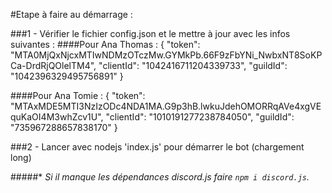 #Etape à faire au démarrage :

###1 - Vérifier le fichier config.json et le mettre à jour avec les infos suivantes :
####Pour Ana Thomas :
    { 
        "token": "MTA0MjQxNjcxMTIwNDMzOTczMw.GYMkPb.66F9zFbYNi_NwbxNT8SoKPCa-DrdRjQOlelTM4",
        "clientId": "1042416711204339733",
	    "guildId": "1042396329495756891"
    }

####Pour Ana Tomie :
     { 
        "token": "MTAxMDE5MTI3NzIzODc4NDA1MA.G9p3hB.lwkuJdehOMORRqAVe4xgVEquKaOI4M3whZcv1U",
        "clientId": "1010191277238784050",
	    "guildId": "735967288657838170"
    }


###2 - Lancer avec nodejs 'index.js' pour démarrer le bot (chargement long)


#####* *Si il manque les dépendances discord.js faire ```npm i discord.js```.*


